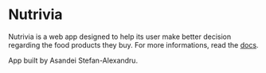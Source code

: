 # Nutrivia

Nutrivia is a web app designed to help its user make better decision regarding the food products they buy. For more informations, read the [docs](./docs/introduction.md).

App built by Asandei Stefan-Alexandru.
